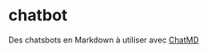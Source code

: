 # chatbot
Des chatsbots en Markdown à utiliser avec [ChatMD](https://chatmd.forge.apps.education.fr)
